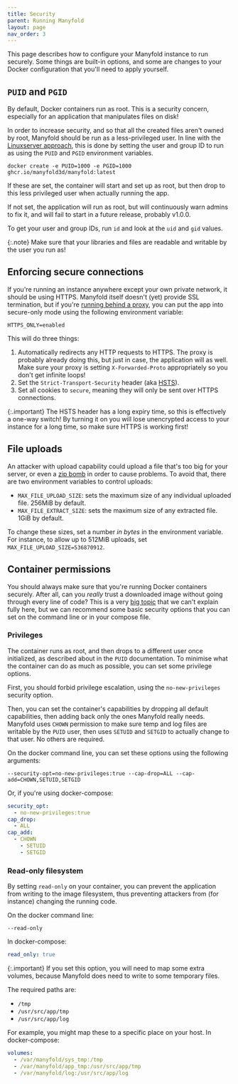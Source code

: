 ```yaml
---
title: Security
parent: Running Manyfold
layout: page
nav_order: 3
---
```


This page describes how to configure your Manyfold instance to run securely. Some things are built-in options, and some are changes to your Docker configuration that you'll need to apply yourself.

## `PUID` and `PGID`

By default, Docker containers run as root. This is a security concern, especially for an application that manipulates files on disk!

In order to increase security, and so that all the created files aren't owned by root, Manyfold should be run as a less-privileged user. In line with the [Linuxserver approach](https://docs.linuxserver.io/general/understanding-puid-and-pgid/), this is done by setting the user and group ID to run as using the `PUID` and `PGID` environment variables.

 `docker create -e PUID=1000 -e PGID=1000 ghcr.io/manyfold3d/manyfold:latest`

If these are set, the container will start and set up as root, but then drop to this less privileged user when actually running the app.

If not set, the application will run as root, but will continuously warn admins to fix it, and will fail to start in a future release, probably v1.0.0.

To get your user and group IDs, run `id` and look at the `uid` and `gid` values.

{:.note}
Make sure that your libraries and files are readable and writable by the user you run as!

## Enforcing secure connections

If you're running an instance anywhere except your own private network, it should be using HTTPS. Manyfold itself doesn't (yet) provide SSL termination, but if you're [running behind a proxy](proxies.md), you can put the app into secure-only mode using the following environment variable:

`HTTPS_ONLY=enabled`

This will do three things:

1. Automatically redirects any HTTP requests to HTTPS. The proxy is probably already doing this, but just in case, the application will as well. Make sure your proxy is setting `X-Forwarded-Proto` appropriately so you don't get infinite loops!
2. Set the `Strict-Transport-Security` header (aka [HSTS](https://developer.mozilla.org/en-US/docs/Web/HTTP/Headers/Strict-Transport-Security)).
3. Set all cookies to `secure`, meaning they will only be sent over HTTPS connections.

{:.important}
The HSTS header has a long expiry time, so this is effectively a one-way switch! By turning it on you will lose unencrypted access to your instance for a long time, so make sure HTTPS is working first!


## File uploads

An attacker with upload capability could upload a file that's too big for your server, or even a [zip bomb](https://en.wikipedia.org/wiki/Zip_bomb) in order to cause problems. To avoid that, there are two environment variables to control uploads:

* `MAX_FILE_UPLOAD_SIZE`: sets the maximum size of any individual uploaded file. 256MiB by default.
* `MAX_FILE_EXTRACT_SIZE`: sets the maximum size of any extracted file. 1GiB by default.

To change these sizes, set a number _in bytes_ in the environment variable. For instance, to allow up to 512MiB uploads, set `MAX_FILE_UPLOAD_SIZE=536870912`.

## Container permissions

You should always make sure that you're running Docker containers securely. After all, can you *really* trust a downloaded image without going through every line of code? This is a very [big topic](https://docs.docker.com/engine/security/) that we can't explain fully here, but we can recommend some basic security options that you can set on the command line or in your compose file.

### Privileges

The container runs as root, and then drops to a different user once initialized, as described about in the `PUID` documentation. To minimise what the container can do as much as possible, you can set some privilege options.

First, you should forbid privilege escalation, using the `no-new-privileges` security option.

Then, you can set the container's capabilities by dropping all default capabilities, then adding back only the ones Manyfold really needs. Manyfold uses `CHOWN` permission to make sure temp and log files are writable by the `PUID` user, then uses `SETUID` and `SETGID` to actually change to that user. No others are required.

On the docker command line, you can set these options using the following arguments:

`--security-opt=no-new-privileges:true --cap-drop=ALL --cap-add=CHOWN,SETUID,SETGID`

Or, if you're using docker-compose:

```yaml
security_opt:
  - no-new-privileges:true
cap_drop:
  - ALL
cap_add:
  - CHOWN
	- SETUID
	- SETGID
```

### Read-only filesystem

By setting `read-only` on your container, you can prevent the application from writing to the image filesystem, thus preventing attackers from (for instance) changing the running code.

On the docker command line:

`--read-only`

In docker-compose:

```yaml
read_only: true
```

{:.important}
If you set this option, you will need to map some extra volumes, because Manyfold does need to write to some temporary files.

The required paths are:

* `/tmp`
* `/usr/src/app/tmp`
* `/usr/src/app/log`

For example, you might map these to a specific place on your host. In docker-compose:

```yaml
volumes:
  - /var/manyfold/sys_tmp:/tmp
  - /var/manyfold/app_tmp:/usr/src/app/tmp
  - /var/manyfold/log:/usr/src/app/log
```
